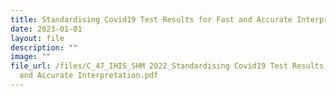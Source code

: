 ```yaml
---
title: Standardising Covid19 Test Results for Fast and Accurate Interpretation
date: 2023-01-01
layout: file
description: ""
image: ""
file_url: /files/C_47_IHIS_SHM 2022_Standardising Covid19 Test Results for Fast
  and Accurate Interpretation.pdf
---
```

